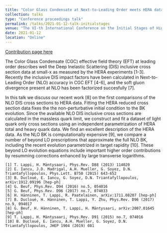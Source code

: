 ```yaml
---
title: "Color Glass Condensate at Next-to-Leading Order meets HERA data"
collection: talks
type: "Conference proceedings talk"
permalink: /talks/2021-01-12-talk-initialstages
venue: "The VI-th International Conference on the Initial Stages of High-Energy Nuclear Collisions (IS2021)"
date: 2021-01-12
location: "Online"
---
```


[Contribution page here](https://indico.cern.ch/event/854124/contributions/4145564/)


The Color Glass Condensate (CGC) effective field theory (EFT) at leading order describes well the Deep Inelastic Scattering (DIS) inclusive cross section data at small-x as measured by the HERA experiments [1-3]. Recently the inclusive DIS impact factors have been calculated in Next-to-Leading Order (NLO) accuracy in CGC EFT [4-6], and the soft gluon divergence present at NLO has been factorized succesfully [7].

In this talk we discuss our recent work [8] on the first comparisons of the NLO DIS cross sections to HERA data. Fitting the HERA reduced cross section data fixes the the non-perturbative initial condition to the BK evolution. Since the available NLO DIS inclusive cross sections are calculated in the massless quark limit, we construct and fit a dataset of light quark only cross sections using an independent parametrization of HERA total and heavy quark data. We find an excellent description of the HERA data. As the NLO BK is computationally expensive [9], we compare a number of beyond LO prescriptions that approximate the full NLO BK, including the recent evolution parametrized in target rapidity [10]. These beyond LO evolution equations include important higher order contributions by resumming corrections enhanced by large transverse logarithms.

```
[1] T. Lappi, H. Mäntysaari, Phys.Rev. D88 (2013) 114020
[2] E. Iancu, J.D. Madrigal, A.H. Mueller, G. Soyez, D.N. Triantafyllopoulos, Phys.Lett. B750 (2015) 643-652
[3] B. Ducloué, E. Iancu, G. Soyez, D.N. Triantafyllopoulos, arXiv:1912.09196 [hep-ph]
[4] G. Beuf, Phys.Rev. D94 (2016) no.5, 054016
[5] G. Beuf, Phys.Rev. D96 (2017) no.7, 074033
[6] H. Hänninen, T. Lappi, R. Paatelainen, arXiv:1711.08207 [hep-ph]
[7] B. Ducloué, H. Hänninen, T. Lappi, Y. Zhu, Phys.Rev. D96 (2017) no.9, 094017
[8] G. Beuf, H. Hänninen, T. Lappi, H. Mäntysaari, arXiv:2007.01645 [hep-ph]
[9] T. Lappi, H. Mäntysaari, Phys.Rev. D91 (2015) no.7, 074016
[10] B. Ducloué, E. Iancu, A.H. Mueller, G. Soyez, D.N. Triantafyllopoulos, JHEP 1904 (2019) 081
```
